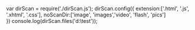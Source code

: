 var dirScan = require('./dirScan.js');
dirScan.config({
	extension:['.html', '.js', '.xhtml', '.css'], 
	noScanDir:['image', 'images','video', 'flash', 'pics']	
})
console.log(dirScan.files('d:\\test'));
